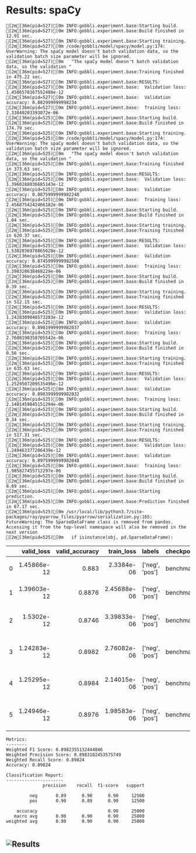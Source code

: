 # Results: spaCy
```
[2m[36m(pid=527)[0m INFO:gobbli.experiment.base:Starting build.
[2m[36m(pid=527)[0m INFO:gobbli.experiment.base:Build finished in 12.91 sec.
[2m[36m(pid=527)[0m INFO:gobbli.experiment.base:Starting training.
[2m[36m(pid=527)[0m /code/gobbli/model/spacy/model.py:174: UserWarning: The spaCy model doesn't batch validation data, so the validation batch size parameter will be ignored.
[2m[36m(pid=527)[0m   "The spaCy model doesn't batch validation data, so the validation "
[2m[36m(pid=527)[0m INFO:gobbli.experiment.base:Training finished in 475.22 sec.
[2m[36m(pid=527)[0m INFO:gobbli.experiment.base:RESULTS:
[2m[36m(pid=527)[0m INFO:gobbli.experiment.base:  Validation loss: 1.4586578167552488e-12
[2m[36m(pid=527)[0m INFO:gobbli.experiment.base:  Validation accuracy: 0.882999999998234
[2m[36m(pid=527)[0m INFO:gobbli.experiment.base:  Training loss: 2.33840203393072e-06
[2m[36m(pid=525)[0m INFO:gobbli.experiment.base:Starting build.
[2m[36m(pid=525)[0m INFO:gobbli.experiment.base:Build finished in 174.79 sec.
[2m[36m(pid=525)[0m INFO:gobbli.experiment.base:Starting training.
[2m[36m(pid=525)[0m /code/gobbli/model/spacy/model.py:174: UserWarning: The spaCy model doesn't batch validation data, so the validation batch size parameter will be ignored.
[2m[36m(pid=525)[0m   "The spaCy model doesn't batch validation data, so the validation "
[2m[36m(pid=525)[0m INFO:gobbli.experiment.base:Training finished in 373.63 sec.
[2m[36m(pid=525)[0m INFO:gobbli.experiment.base:RESULTS:
[2m[36m(pid=525)[0m INFO:gobbli.experiment.base:  Validation loss: 1.3960288036685143e-12
[2m[36m(pid=525)[0m INFO:gobbli.experiment.base:  Validation accuracy: 0.8875999999982248
[2m[36m(pid=525)[0m INFO:gobbli.experiment.base:  Training loss: 2.4568754242466182e-06
[2m[36m(pid=525)[0m INFO:gobbli.experiment.base:Starting build.
[2m[36m(pid=525)[0m INFO:gobbli.experiment.base:Build finished in 1.04 sec.
[2m[36m(pid=525)[0m INFO:gobbli.experiment.base:Starting training.
[2m[36m(pid=525)[0m INFO:gobbli.experiment.base:Training finished in 620.37 sec.
[2m[36m(pid=525)[0m INFO:gobbli.experiment.base:RESULTS:
[2m[36m(pid=525)[0m INFO:gobbli.experiment.base:  Validation loss: 1.5302036970865628e-12
[2m[36m(pid=525)[0m INFO:gobbli.experiment.base:  Validation accuracy: 0.8745999999982508
[2m[36m(pid=525)[0m INFO:gobbli.experiment.base:  Training loss: 3.398328638468229e-06
[2m[36m(pid=525)[0m INFO:gobbli.experiment.base:Starting build.
[2m[36m(pid=525)[0m INFO:gobbli.experiment.base:Build finished in 0.39 sec.
[2m[36m(pid=525)[0m INFO:gobbli.experiment.base:Starting training.
[2m[36m(pid=525)[0m INFO:gobbli.experiment.base:Training finished in 512.15 sec.
[2m[36m(pid=525)[0m INFO:gobbli.experiment.base:RESULTS:
[2m[36m(pid=525)[0m INFO:gobbli.experiment.base:  Validation loss: 1.2428309048573283e-12
[2m[36m(pid=525)[0m INFO:gobbli.experiment.base:  Validation accuracy: 0.8981999999982037
[2m[36m(pid=525)[0m INFO:gobbli.experiment.base:  Training loss: 2.7608190358705542e-06
[2m[36m(pid=525)[0m INFO:gobbli.experiment.base:Starting build.
[2m[36m(pid=525)[0m INFO:gobbli.experiment.base:Build finished in 0.56 sec.
[2m[36m(pid=525)[0m INFO:gobbli.experiment.base:Starting training.
[2m[36m(pid=525)[0m INFO:gobbli.experiment.base:Training finished in 635.63 sec.
[2m[36m(pid=525)[0m INFO:gobbli.experiment.base:RESULTS:
[2m[36m(pid=525)[0m INFO:gobbli.experiment.base:  Validation loss: 1.2529507209535496e-12
[2m[36m(pid=525)[0m INFO:gobbli.experiment.base:  Validation accuracy: 0.8983999999982032
[2m[36m(pid=525)[0m INFO:gobbli.experiment.base:  Training loss: 2.1401459845151294e-06
[2m[36m(pid=525)[0m INFO:gobbli.experiment.base:Starting build.
[2m[36m(pid=525)[0m INFO:gobbli.experiment.base:Build finished in 0.34 sec.
[2m[36m(pid=525)[0m INFO:gobbli.experiment.base:Starting training.
[2m[36m(pid=525)[0m INFO:gobbli.experiment.base:Training finished in 517.31 sec.
[2m[36m(pid=525)[0m INFO:gobbli.experiment.base:RESULTS:
[2m[36m(pid=525)[0m INFO:gobbli.experiment.base:  Validation loss: 1.249463377206439e-12
[2m[36m(pid=525)[0m INFO:gobbli.experiment.base:  Validation accuracy: 0.8975999999982048
[2m[36m(pid=525)[0m INFO:gobbli.experiment.base:  Training loss: 1.985827455712297e-06
[2m[36m(pid=525)[0m INFO:gobbli.experiment.base:Starting build.
[2m[36m(pid=525)[0m INFO:gobbli.experiment.base:Build finished in 0.69 sec.
[2m[36m(pid=525)[0m INFO:gobbli.experiment.base:Starting prediction.
[2m[36m(pid=525)[0m INFO:gobbli.experiment.base:Prediction finished in 67.17 sec.
[2m[36m(pid=525)[0m /usr/local/lib/python3.7/site-packages/ray/pyarrow_files/pyarrow/serialization.py:165: FutureWarning: The SparseDataFrame class is removed from pandas. Accessing it from the top-level namespace will also be removed in the next version
[2m[36m(pid=525)[0m   if isinstance(obj, pd.SparseDataFrame):

```
|    |   valid_loss |   valid_accuracy |   train_loss | labels         | checkpoint                                                                                                                | node_ip_address   | model_params                                              |
|---:|-------------:|-----------------:|-------------:|:---------------|:--------------------------------------------------------------------------------------------------------------------------|:------------------|:----------------------------------------------------------|
|  0 |  1.45866e-12 |           0.883  |  2.3384e-06  | ['neg', 'pos'] | benchmark_data/model/SpaCyModel/ec86dae672aa48a88a5a69732c17f694/train/15e8835d9b194ace9060ee925e0227c6/output/checkpoint | 172.80.10.2       | {'architecture': 'bow', 'model': 'en_core_web_sm'}        |
|  1 |  1.39603e-12 |           0.8876 |  2.45688e-06 | ['neg', 'pos'] | benchmark_data/model/SpaCyModel/60e88751d9a0432aa5d0fa92f814898e/train/23a35954c8f7491e9cb914b56a69502c/output/checkpoint | 172.80.10.2       | {'architecture': 'bow', 'model': 'en_core_web_lg'}        |
|  2 |  1.5302e-12  |           0.8746 |  3.39833e-06 | ['neg', 'pos'] | benchmark_data/model/SpaCyModel/d01b28d59cb04bf3957c7f2347acc080/train/2f9ee0af8ecd4c77bb64b1976e7267b5/output/checkpoint | 172.80.10.2       | {'architecture': 'simple_cnn', 'model': 'en_core_web_sm'} |
|  3 |  1.24283e-12 |           0.8982 |  2.76082e-06 | ['neg', 'pos'] | benchmark_data/model/SpaCyModel/4940440210004901985400ee5681b2d6/train/028716e4996b4542934641d4a813fd94/output/checkpoint | 172.80.10.2       | {'architecture': 'simple_cnn', 'model': 'en_core_web_lg'} |
|  4 |  1.25295e-12 |           0.8984 |  2.14015e-06 | ['neg', 'pos'] | benchmark_data/model/SpaCyModel/37246c151f0b48b5a7975dd1e202e2cd/train/ef3515aafd584ed1b2436b308e871ecd/output/checkpoint | 172.80.10.2       | {'architecture': 'ensemble', 'model': 'en_core_web_sm'}   |
|  5 |  1.24946e-12 |           0.8976 |  1.98583e-06 | ['neg', 'pos'] | benchmark_data/model/SpaCyModel/a568bb1bc91f450aa14ca4d6a7fd1677/train/6be135a3e0f941b1a37bf945c04373c3/output/checkpoint | 172.80.10.2       | {'architecture': 'ensemble', 'model': 'en_core_web_lg'}   |
```
Metrics:
--------
Weighted F1 Score: 0.8982355132444846
Weighted Precision Score: 0.8983102453575749
Weighted Recall Score: 0.89824
Accuracy: 0.89824

Classification Report:
----------------------
              precision    recall  f1-score   support

         neg       0.89      0.90      0.90     12500
         pos       0.90      0.89      0.90     12500

    accuracy                           0.90     25000
   macro avg       0.90      0.90      0.90     25000
weighted avg       0.90      0.90      0.90     25000


```

![Results](spaCy/plot.png)
---